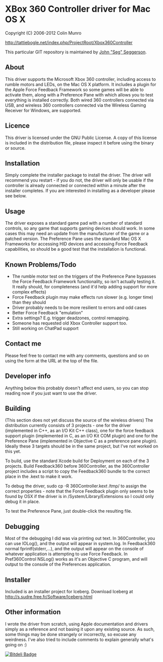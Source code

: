 XBox 360 Controller driver for Mac OS X
=====================
Copyright (C) 2006-2012 Colin Munro

http://tattiebogle.net/index.php/ProjectRoot/Xbox360Controller

This particular GIT repository is maintained by [John "Seg" Seggerson](http://segonmedia.com).

About
---------------------
This driver supports the Microsoft Xbox 360 controller, including access to rumble motors and LEDs, on the Mac OS X platform. It includes a plugin for the Apple Force Feedback Framework so some games will be able to activate them, along with a Preference Pane with which allows you to test everything is installed correctly. Both wired 360 controllers connected via USB, and wireless 360 controllers connected via the Wireless Gaming Receiver for Windows, are supported.

Licence
---------------------
This driver is licensed under the GNU Public License. A copy of this license is included in the distribution file, please inspect it before using the binary or source.

Installation
---------------------
Simply complete the installer package to install the driver. The driver will recommend you restart - if you do not, the driver will only be usable if the controller is already connected or connected within a minute after the installer completes. If you are interested in installing as a developer please see below.

Usage
---------------------
The driver exposes a standard game pad with a number of standard controls, so any game that supports gaming devices should work. In some cases this may need an update from the manufacturer of the game or a patched version. The Preference Pane uses the standard Mac OS X Frameworks for accessing HID devices and accessing Force Feedback capabilities, so should be a good test that the installation is functional.

Known Problems/Todo
---------------------
*	The rumble motor test on the triggers of the Preference Pane bypasses the Force Feedback Framework functionality, so isn't actually testing it. It really should, for completeness (and it'd help adding support for more complex effects)
* Force Feedback plugin may make effects run slower (e.g. longer time) than they should
* Driver probably needs to be more resilient to errors and odd cases
* Better Force Feedback "emulation"
* Extra settings? E.g. trigger deadzones, control remapping.
* Someone has requested old Xbox Controller support too.
* Still working on ChatPad support

Contact me
---------------------
Please feel free to contact me with any comments, questions and so on using the form at the URL at the top of the file.

Developer info
---------------------
Anything below this probably doesn't affect end users, so you can stop reading now if you just want to use the driver.

Building
---------------------
(This section does not yet discuss the source of the wireless drivers)
The distribution currently consists of 3 projects - one for the driver (implemented in C++, as an I/O Kit C++ class), one for the force feedback support plugin (implemented in C, as an I/O Kit COM plugin) and one for the Preference Pane (implemented in Objective C as a preference pane plugin). Ideally these 3 targets should be in the same project, but I've not worked on this yet.

To build, use the standard Xcode build for Deployment on each of the 3 projects. Build Feedback360 before 360Controller, as the 360Controller project includes a script to copy the Feedback360 bundle to the correct place in the .kext to make it work.

To debug the driver, sudo cp -R 360Controller.kext /tmp/ to assign the correct properties - note that the Force Feedback plugin only seems to be found by OSX if the driver is in /System/Library/Extensions so I could only debug it in place.

To test the Preference Pane, just double-click the resulting file.

Debugging
---------------------
Most of the debugging I did was via printing out text. In 360Controller, you can use IOLog(), and the output will appear in system.log. In Feedback360 normal fprintf(stderr,...), and the output will appear on the console of whatever application is attempting to use Force Feedback. In Pref360Control NSLog() works as it's an Objective C program, and will output to the console of the Preferences application.

Installer
---------------------
Included is an installer project for Iceberg. Download Iceberg at http://s.sudre.free.fr/Software/Iceberg.html

Other information
---------------------
I wrote the driver from scratch, using Apple documentation and drivers simply as a reference and not basing it upon any existing source. As such, some things may be done strangely or incorrectly, so excuse any weirdness. I've also tried to include comments to explain generally what's going on :)

[![Bitdeli Badge](https://d2weczhvl823v0.cloudfront.net/TheSeg/xbox360controller-mac/trend.png)](https://bitdeli.com/free "Bitdeli Badge")

